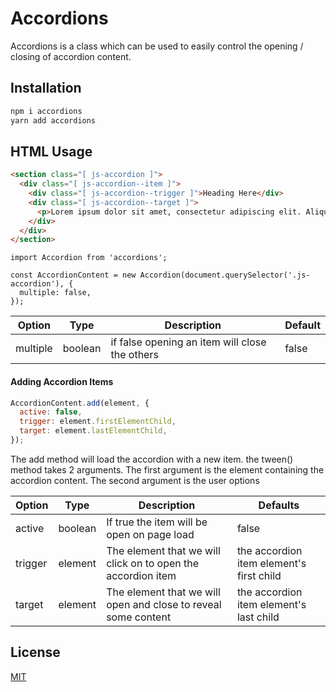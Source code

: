 # Accordions

Accordions is a class which can be used to easily control the opening / closing of accordion content.

## Installation

```bash
npm i accordions
yarn add accordions
```

## HTML Usage

```html
<section class="[ js-accordion ]">
  <div class="[ js-accordion--item ]">
    <div class="[ js-accordion--trigger ]">Heading Here</div>
    <div class="[ js-accordion--target ]">
      <p>Lorem ipsum dolor sit amet, consectetur adipiscing elit. Aliquam ut sodales lectus, ac dictum nibh. Sed commodo auctor leo eu rhoncus. Vivamus tincidunt porttitor leo, ac lacinia augue aliquet at. Nulla convallis, lorem at euismod blandit, odio lectus interdum erat, in ornare eros eros in velit. Fusce auctor ante leo, nec dictum augue efficitur ac. Vestibulum mattis velit eros, vel luctus dui elementum non. Ut leo diam, maximus eu mi eget, suscipit pharetra dolor. Donec laoreet vel ante a sagittis. Nam mattis, arcu id finibus imperdiet, libero metus fringilla dolor, in luctus orci arcu eu sapien. Sed sagittis maximus mi, nec imperdiet odio suscipit at. Vestibulum ante ipsum primis in faucibus orci luctus et ultrices posuere cubilia curae; Vestibulum posuere ante vestibulum euismod mattis.</p>
    </div>
  </div>
</section>
```

```es6
import Accordion from 'accordions';

const AccordionContent = new Accordion(document.querySelector('.js-accordion'), {
  multiple: false,
});
```

| Option | Type | Description | Default |
|--------|------|-------------|---------|
| multiple | boolean | if false opening an item will close the others | false |


#### Adding Accordion Items

```javascript
AccordionContent.add(element, {
  active: false,
  trigger: element.firstElementChild,
  target: element.lastElementChild,
});
```

The add method will load the accordion with a new item.
the tween() method takes 2 arguments. 
The first argument is the element containing the accordion content.
The second argument is the user options

| Option | Type | Description | Defaults |
|--------|------|-------------|----------|
| active | boolean | If true the item will be open on page load | false |
| trigger | element | The element that we will click on to open the accordion item | the accordion item element's first child |
| target | element | The element that we will open and close to reveal some content | the accordion item element's last child |


## License
[MIT](https://choosealicense.com/licenses/mit/)

